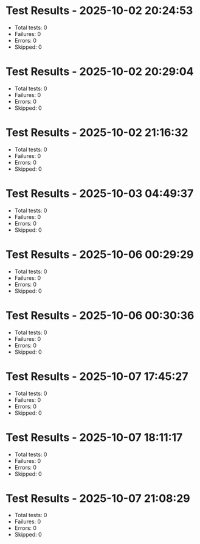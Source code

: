 # Test Results - 2025-10-02 20:24:53

- Total tests: 0
- Failures: 0
- Errors: 0
- Skipped: 0

# Test Results - 2025-10-02 20:29:04

- Total tests: 0
- Failures: 0
- Errors: 0
- Skipped: 0

# Test Results - 2025-10-02 21:16:32

- Total tests: 0
- Failures: 0
- Errors: 0
- Skipped: 0

# Test Results - 2025-10-03 04:49:37

- Total tests: 0
- Failures: 0
- Errors: 0
- Skipped: 0

# Test Results - 2025-10-06 00:29:29

- Total tests: 0
- Failures: 0
- Errors: 0
- Skipped: 0

# Test Results - 2025-10-06 00:30:36

- Total tests: 0
- Failures: 0
- Errors: 0
- Skipped: 0

# Test Results - 2025-10-07 17:45:27

- Total tests: 0
- Failures: 0
- Errors: 0
- Skipped: 0

# Test Results - 2025-10-07 18:11:17

- Total tests: 0
- Failures: 0
- Errors: 0
- Skipped: 0

# Test Results - 2025-10-07 21:08:29

- Total tests: 0
- Failures: 0
- Errors: 0
- Skipped: 0
